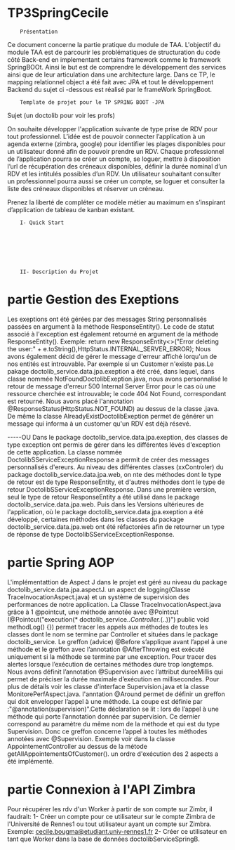 # TP3SpringCecile
		Présentation
Ce document concerne la partie pratique du module de TAA.
L'objectif du module TAA est de parcourir les problématiques de structuration du code côté Back-end en implementant certains framework comme le framework SpringBOOt. Ainsi le but est de comprendre le développement des services ainsi que de leur articulation dans une architecture large.
Dans ce TP, le mapping relationnel object a été fait avec JPA et tout le développement Backend du sujet ci -dessous est réalisé par le frameWork SpringBoot.

		Template de projet pour le TP SPRING BOOT -JPA

Sujet (un doctolib pour voir les profs)

On souhaite développer l'application suivante de type prise de RDV pour tout professionnel. L’idée est de pouvoir connecter l’application à un agenda externe (zimbra, google) pour identifier les plages disponibles pour un utilisateur donné afin de pouvoir prendre un RDV. Chaque professionnel de l’application pourra se créer un compte, se loguer, mettre à disposition l’url de récupération des créneaux disponibles, définir la durée nominal d’un RDV et les intitulés possibles d’un RDV. 
Un utilisateur souhaitant consulter un professionnel pourra aussi se créer un compte, se loguer et consulter la liste des créneaux disponibles et réserver un créneau.

Prenez la liberté de compléter ce modèle métier au maximum en s’inspirant d’application de tableau de kanban existant. 



		I- Quick Start
		
		
		
		
		
		
		
		II- Description du Projet


# partie Gestion des Exeptions

Les exeptions ont été gérées par des messages String personnalisés passées en argument à la méthode ResponseEntity(). Le code de statut associé à l'exception est également retourné en argument de la méthode ResponseEntity().
Exemple: return new ResponseEntity<>("Error deleting the user:" + e.toString(),HttpStatus.INTERNAL_SERVER_ERROR);
Nous avons également décid de gérer le message d'erreur affiché lorqu'un de nos entités est introuvable. Par exemple si un Customer n'existe pas.Le pakage doctolib_service.data.jpa.exeption a été créé, dans lequel, dans classe nommée NotFoundDoctolibExeption.java, nous avons personnalisé le retour de message d'erreur 500 Internal Server Error pour le cas où une ressource cherchée est introuvable; le code 404 Not Found, correspondant est retourné. Nous avons placé l'annotation 
@ResponseStatus(HttpStatus.NOT_FOUND) au dessus de la classe .java.
De même la classe AlreadyExistDoctolibExeption permet de générer un message qui informa à un customer qu'un RDV est déjà résevé.

-----OU
Dans le package doctolib_service.data.jpa.exeption, des classes de type exception ont permis de gérer dans les différentes lévés d'exception de cette application. La classe nommée DoctolibSServiceExceptionResponse a permit de créer des messages personnalisés d'ereurs.
Au niveau des différentes classes (xxControler) du package doctolib_service.data.jpa.web, on nte des méthodes dont le type de retour est de type ResponseEntity, et d'autres méthodes dont le type de retour  DoctolibSServiceExceptionResponse. Dans une première version, seul le type de retour ResponseEntity a été utilisé dans le package doctolib_service.data.jpa.web. Puis dans les Versions ultérieures de l'application, où le package doctolib_service.data.jpa.exeption a été développé, certaines méthodes dans les classes du  package doctolib_service.data.jpa.web ont été réfactorées afin de retourner un type de réponse de type DoctolibSServiceExceptionResponse.


# partie Spring AOP

L'implémentattion de Aspect J dans le projet est géré au niveau du package doctolib_service.data.jpa.aspectJ.
un aspect de logging(Classe TraceInvocationAspect.java) et un système de supervision des performances de notre application.
La Classe TraceInvocationAspect.java grâce à 1 @pointcut, une méthode annotée avec @Pointcut (@Pointcut("execution(* doctolib_service..*Controller.*(..))") public void methodLog() {}) permet tracer les appels aux méthodes de toutes les classes dont le nom se termine par Controller et situées dans le package doctolib_service.
Le greffon (advice) @Before s’applique avant l’appel à une méthode et le greffon avec l’annotation @AfterThrowing est exécuté uniquement si la méthode se termine par une exception.
Pour tracer des alertes lorsque l’exécution de certaines méthodes dure trop longtemps. Nous avons définit l’annotation @Supervision avec l’attribut dureeMillis qui permet de préciser la durée maximale d’exécution en millisecondes. Pour plus de détails voir les classe d'interface Supervision.java et la classe MonitorePerfAspect.java. l'anntation @Around permet de définir un greffon qui doit envelopper l’appel à une méthode. La coupe est définie par :"@annotation(supervision)".Cette déclaration se lit : lors de l’appel à une méthode qui porte l’annotation donnée par supervision. Ce dernier correspond au paramètre du même nom de la méthode et qui est du type Supervision. Donc ce greffon concerne l’appel à toutes les méthodes annotées avec @Supervision. Exemple voir dans la classe AppointementController au dessus de la métode getAllAppointementsOfCustomer().
un ordre d'exécution des 2 aspects a été implémenté.

# partie Connexion à l'API Zimbra

Pour récupérer les rdv d'un Worker à partir de son compte sur Zimbr, il faudrait:
1- Créer un compte pour ce utilisateur sur le compte Zimbra de l'Université de Rennes1 ou tout utilisateur ayant un compte sur Zimbra.
 Exemple: cecile.bougma@etudiant.univ-rennes1.fr
 2- Créer ce utilisateur en tant que Worker dans la base de données doctolibServiceSpringB.

